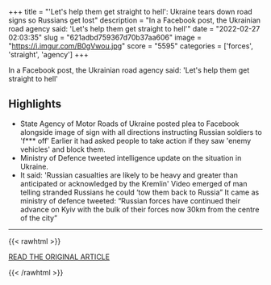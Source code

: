 +++
title = "'Let's help them get straight to hell': Ukraine tears down road signs so Russians get lost"
description = "In a Facebook post, the Ukrainian road agency said: 'Let's help them get straight to hell'"
date = "2022-02-27 02:03:35"
slug = "621adbd759367d70b37aa606"
image = "https://i.imgur.com/B0gVwou.jpg"
score = "5595"
categories = ['forces', 'straight', 'agency']
+++

In a Facebook post, the Ukrainian road agency said: 'Let's help them get straight to hell'

## Highlights

- State Agency of Motor Roads of Ukraine posted plea to Facebook alongside image of sign with all directions instructing Russian soldiers to 'f*** off' Earlier it had asked people to take action if they saw 'enemy vehicles' and block them.
- Ministry of Defence tweeted intelligence update on the situation in Ukraine.
- It said: 'Russian casualties are likely to be heavy and greater than anticipated or acknowledged by the Kremlin' Video emerged of man telling stranded Russians he could ‘tow them back to Russia” It came as ministry of defence tweeted: “Russian forces have continued their advance on Kyiv with the bulk of their forces now 30km from the centre of the city”

---

{{< rawhtml >}}
  <p class="article-category">
    <a target="_blank" href="https://inews.co.uk/news/ukraine-asking-people-tear-down-road-signs-russian-soldiers-get-lost-1486256?fbclid=IwAR2rZTHC4JCjM5IvbstN6_k4ols0N6G_iWjvO2kz8mUpz2Bd2deAQdhrcvM">READ THE ORIGINAL ARTICLE</a>
  </p>
{{< /rawhtml >}}
